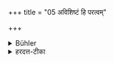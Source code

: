 +++
title = "05 अविशिष्टं हि परत्वम्"

+++

<details><summary>Bühler</summary>

5. The hand (of a gentilis is considered in law to be) that of a stranger, and so is (that of any other person except the husband).
</details>

<details><summary>हरदत्त-टीका</summary>

## सूत्रम्
अविशिष्टं हि परत्वं पाणेः ॥ ५ ॥  
### प्रस्तावः
सगोत्रविषयेऽपि यो विशेषस्सोऽपि नास्तीत्याह—  
## टिप्पनी
येन पाणिना पूर्वमग्निसाक्षिकं पाणिर्गृहीतः कन्यायाः, तस्मात् पाणेरन्यो भवति सगोत्रस्यापि पाणिः । यस्मादेवं पाणेः परत्वमविशिष्टं समानम् ? तस्मादविशेष इति । अविशिष्टमित्यपपाठः ॥ ५ ॥
</details>
